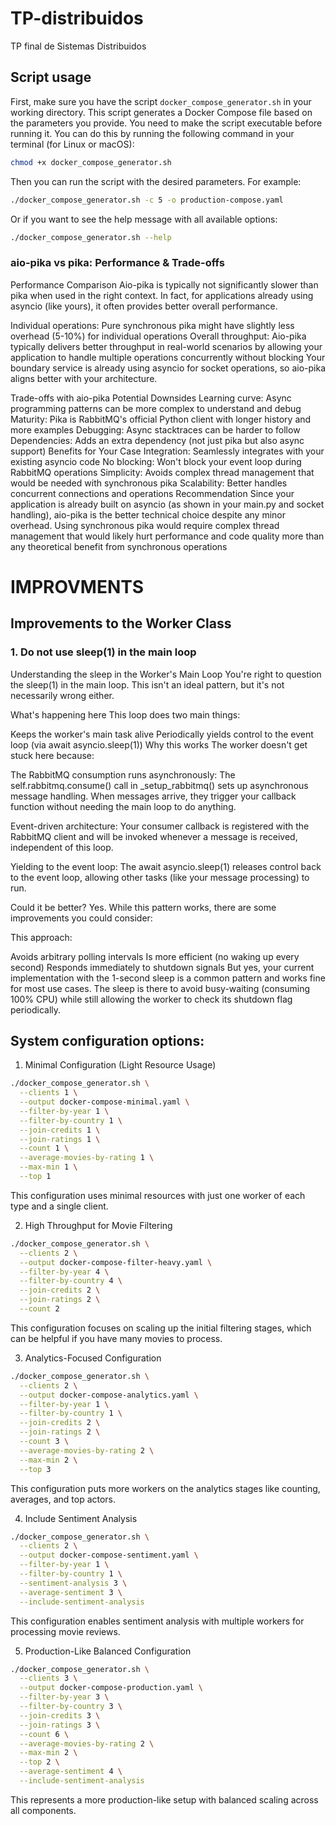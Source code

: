 # TP-distribuidos
TP final de Sistemas Distribuidos


## Script usage
First, make sure you have the script `docker_compose_generator.sh` in your working directory. This script generates a Docker Compose file based on the parameters you provide. You need to make the script executable before running it. You can do this by running the following command in your terminal (for Linux or macOS):
```bash
chmod +x docker_compose_generator.sh
```
Then you can run the script with the desired parameters. For example:
```bash
./docker_compose_generator.sh -c 5 -o production-compose.yaml
```
Or if you want to see the help message with all available options:
```bash
./docker_compose_generator.sh --help
```




### aio-pika vs pika: Performance & Trade-offs
Performance Comparison
Aio-pika is typically not significantly slower than pika when used in the right context. In fact, for applications already using asyncio (like yours), it often provides better overall performance.

Individual operations: Pure synchronous pika might have slightly less overhead (5-10%) for individual operations
Overall throughput: Aio-pika typically delivers better throughput in real-world scenarios by allowing your application to handle multiple operations concurrently without blocking
Your boundary service is already using asyncio for socket operations, so aio-pika aligns better with your architecture.

Trade-offs with aio-pika
Potential Downsides
Learning curve: Async programming patterns can be more complex to understand and debug
Maturity: Pika is RabbitMQ's official Python client with longer history and more examples
Debugging: Async stacktraces can be harder to follow
Dependencies: Adds an extra dependency (not just pika but also async support)
Benefits for Your Case
Integration: Seamlessly integrates with your existing asyncio code
No blocking: Won't block your event loop during RabbitMQ operations
Simplicity: Avoids complex thread management that would be needed with synchronous pika
Scalability: Better handles concurrent connections and operations
Recommendation
Since your application is already built on asyncio (as shown in your main.py and socket handling), aio-pika is the better technical choice despite any minor overhead. Using synchronous pika would require complex thread management that would likely hurt performance and code quality more than any theoretical benefit from synchronous operations



# IMPROVMENTS

## Improvements to the Worker Class
### 1. Do not use sleep(1) in the main loop
Understanding the sleep in the Worker's Main Loop
You're right to question the sleep(1) in the main loop. This isn't an ideal pattern, but it's not necessarily wrong either.

What's happening here
This loop does two main things:

Keeps the worker's main task alive
Periodically yields control to the event loop (via await asyncio.sleep(1))
Why this works
The worker doesn't get stuck here because:

The RabbitMQ consumption runs asynchronously: The self.rabbitmq.consume() call in _setup_rabbitmq() sets up asynchronous message handling. When messages arrive, they trigger your callback function without needing the main loop to do anything.

Event-driven architecture: Your consumer callback is registered with the RabbitMQ client and will be invoked whenever a message is received, independent of this loop.

Yielding to the event loop: The await asyncio.sleep(1) releases control back to the event loop, allowing other tasks (like your message processing) to run.

Could it be better?
Yes. While this pattern works, there are some improvements you could consider:

This approach:

Avoids arbitrary polling intervals
Is more efficient (no waking up every second)
Responds immediately to shutdown signals
But yes, your current implementation with the 1-second sleep is a common pattern and works fine for most use cases. The sleep is there to avoid busy-waiting (consuming 100% CPU) while still allowing the worker to check its shutdown flag periodically.



## System configuration options:

1. Minimal Configuration (Light Resource Usage)
``` bash
./docker_compose_generator.sh \
  --clients 1 \
  --output docker-compose-minimal.yaml \
  --filter-by-year 1 \
  --filter-by-country 1 \
  --join-credits 1 \
  --join-ratings 1 \
  --count 1 \
  --average-movies-by-rating 1 \
  --max-min 1 \
  --top 1
```
This configuration uses minimal resources with just one worker of each type and a single client.

2. High Throughput for Movie Filtering
``` bash
./docker_compose_generator.sh \
  --clients 2 \
  --output docker-compose-filter-heavy.yaml \
  --filter-by-year 4 \
  --filter-by-country 4 \
  --join-credits 2 \
  --join-ratings 2 \
  --count 2
```
This configuration focuses on scaling up the initial filtering stages, which can be helpful if you have many movies to process.

3. Analytics-Focused Configuration
``` bash
./docker_compose_generator.sh \
  --clients 2 \
  --output docker-compose-analytics.yaml \
  --filter-by-year 1 \
  --filter-by-country 1 \
  --join-credits 2 \
  --join-ratings 2 \
  --count 3 \
  --average-movies-by-rating 2 \
  --max-min 2 \
  --top 3
```
This configuration puts more workers on the analytics stages like counting, averages, and top actors.

4. Include Sentiment Analysis
``` bash
./docker_compose_generator.sh \
  --clients 2 \
  --output docker-compose-sentiment.yaml \
  --filter-by-year 1 \
  --filter-by-country 1 \
  --sentiment-analysis 3 \
  --average-sentiment 3 \
  --include-sentiment-analysis
```
This configuration enables sentiment analysis with multiple workers for processing movie reviews.

5. Production-Like Balanced Configuration
``` bash
./docker_compose_generator.sh \
  --clients 3 \
  --output docker-compose-production.yaml \
  --filter-by-year 3 \
  --filter-by-country 3 \
  --join-credits 3 \
  --join-ratings 3 \
  --count 6 \
  --average-movies-by-rating 2 \
  --max-min 2 \
  --top 2 \
  --average-sentiment 4 \
  --include-sentiment-analysis
```
This represents a more production-like setup with balanced scaling across all components.



